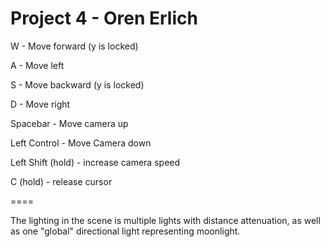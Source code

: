 
Project 4 - Oren Erlich
=====

W - Move forward (y is locked)

A - Move left

S - Move backward (y is locked)

D - Move right

Spacebar - Move camera up

Left Control - Move Camera down

Left Shift (hold) - increase camera speed

C (hold) - release cursor

====

The lighting in the scene is multiple lights with distance attenuation, as well as one "global" directional light representing moonlight.